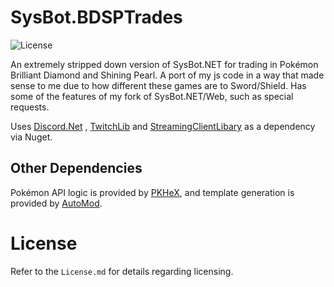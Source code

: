 # SysBot.BDSPTrades
![License](https://img.shields.io/badge/License-AGPLv3-blue.svg)

An extremely stripped down version of SysBot.NET for trading in Pokémon Brilliant Diamond and Shining Pearl.
A port of my js code in a way that made sense to me due to how different these games are to Sword/Shield. Has some of the features of my fork of SysBot.NET/Web, such as special requests.

Uses [Discord.Net](https://github.com/discord-net/Discord.Net) , [TwitchLib](https://github.com/TwitchLib/TwitchLib) and [StreamingClientLibary](https://github.com/SaviorXTanren/StreamingClientLibrary) as a dependency via Nuget.

## Other Dependencies
Pokémon API logic is provided by [PKHeX](https://github.com/kwsch/PKHeX/), and template generation is provided by [AutoMod](https://github.com/architdate/PKHeX-Plugins/).

# License
Refer to the `License.md` for details regarding licensing.
